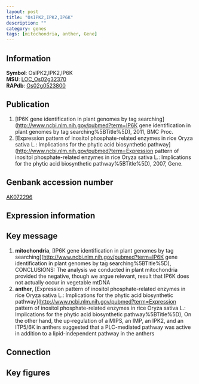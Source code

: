 ```yaml
---
layout: post
title: "OsIPK2,IPK2,IP6K"
description: ""
category: genes
tags: [mitochondria, anther, Gene]
---
```


## Information
__Symbol__: OsIPK2,IPK2,IP6K  
__MSU__: [LOC_Os02g32370](http://rice.plantbiology.msu.edu/cgi-bin/ORF_infopage.cgi?orf=LOC_Os02g32370)  
__RAPdb__: [Os02g0523800](http://rapdb.dna.affrc.go.jp/viewer/gbrowse_details/irgsp1?name=Os02g0523800)  

## Publication
1. [IP6K gene identification in plant genomes by tag searching](http://www.ncbi.nlm.nih.gov/pubmed?term=IP6K gene identification in plant genomes by tag searching%5BTitle%5D), 2011, BMC Proc.
2. [Expression pattern of inositol phosphate-related enzymes in rice Oryza sativa L.: Implications for the phytic acid biosynthetic pathway](http://www.ncbi.nlm.nih.gov/pubmed?term=Expression pattern of inositol phosphate-related enzymes in rice Oryza sativa L.: Implications for the phytic acid biosynthetic pathway%5BTitle%5D), 2007, Gene.

## Genbank accession number
[AK072296](http://www.ncbi.nlm.nih.gov/nuccore/AK072296)  

## Expression information

## Key message
1. __mitochondria__, [IP6K gene identification in plant genomes by tag searching](http://www.ncbi.nlm.nih.gov/pubmed?term=IP6K gene identification in plant genomes by tag searching%5BTitle%5D),  CONCLUSIONS: The analysis we conducted in plant mitochondria provided the negative, though we argue relevant, result that IP6K does not actually occur in vegetable mtDNA
2. __anther__, [Expression pattern of inositol phosphate-related enzymes in rice Oryza sativa L.: Implications for the phytic acid biosynthetic pathway](http://www.ncbi.nlm.nih.gov/pubmed?term=Expression pattern of inositol phosphate-related enzymes in rice Oryza sativa L.: Implications for the phytic acid biosynthetic pathway%5BTitle%5D),  On the other hand, the up-regulation of a MIPS, an IMP, an IPK2, and an ITP5/6K in anthers suggested that a PLC-mediated pathway was active in addition to a lipid-independent pathway in the anthers

## Connection

## Key figures


